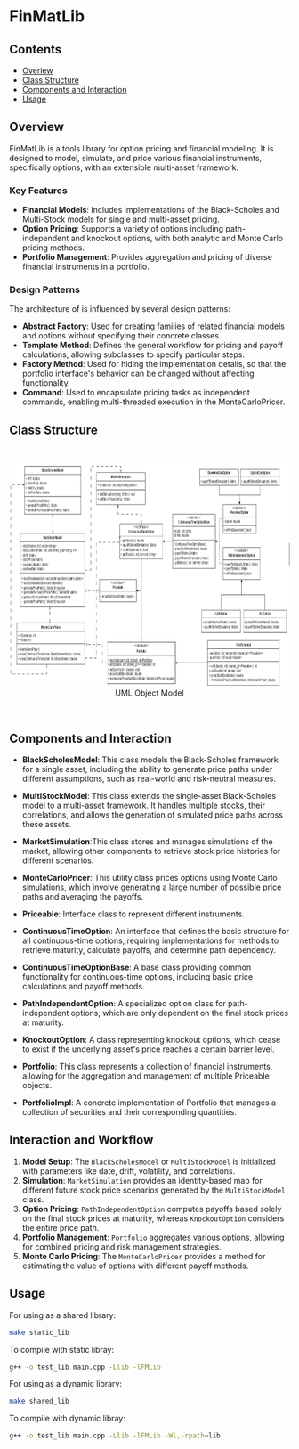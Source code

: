 # FinMatLib

## Contents
* [Overiew](#overview)
* [Class Structure](#class-structure)
* [Components and Interaction](#components-and-interaction)
* [Usage](#usage)

## Overview
FinMatLib is a tools library for option pricing and financial modeling. It is designed to model, simulate, and price various financial instruments, specifically options, with an extensible multi-asset framework. 

### Key Features
- **Financial Models**: Includes implementations of the Black-Scholes and Multi-Stock models for single and multi-asset pricing.
- **Option Pricing**: Supports a variety of options including path-independent and knockout options, with both analytic and Monte Carlo pricing methods.
- **Portfolio Management**: Provides aggregation and pricing of diverse financial instruments in a portfolio.

### Design Patterns
The architecture of is influenced by several design patterns:
- **Abstract Factory**: Used for creating families of related financial models and options without specifying their concrete classes.
- **Template Method**: Defines the general workflow for pricing and payoff calculations, allowing subclasses to specify particular steps.
- **Factory Method**: Used for hiding the implementation details, so that the portfolio interface's behavior can be changed without affecting functionality.
- **Command**: Used to encapsulate pricing tasks as independent commands, enabling multi-threaded execution in the MonteCarloPricer.

## Class Structure

<br>
<p align="center">
<img src="data/Final_UMLv2.png" width="800" height="400"/> 
<br>
UML Object Model
</p>
<br>

## Components and Interaction

- **BlackScholesModel**: This class models the Black-Scholes framework for a single asset, including the ability to generate price paths under different assumptions, such as real-world and risk-neutral measures.

- **MultiStockModel**: This class extends the single-asset Black-Scholes model to a multi-asset framework. It handles multiple stocks, their correlations, and allows the generation of simulated price paths across these assets.

- **MarketSimulation**:This class stores and manages simulations of the market, allowing other components to retrieve stock price histories for different scenarios.

- **MonteCarloPricer**: This utility class prices options using Monte Carlo simulations, which involve generating a large number of possible price paths and averaging the payoffs.

- **Priceable**: Interface class to represent different instruments.

- **ContinuousTimeOption**: An interface that defines the basic structure for all continuous-time options, requiring implementations for methods to retrieve maturity, calculate payoffs, and determine path dependency.

- **ContinuousTimeOptionBase**: A base class providing common functionality for continuous-time options, including basic price calculations and payoff methods.

- **PathIndependentOption**: A specialized option class for path-independent options, which are only dependent on the final stock prices at maturity.

- **KnockoutOption**: A class representing knockout options, which cease to exist if the underlying asset's price reaches a certain barrier level.

- **Portfolio**: This class represents a collection of financial instruments, allowing for the aggregation and management of multiple Priceable objects.

- **PortfolioImpl**: A concrete implementation of Portfolio that manages a collection of securities and their corresponding quantities.

## Interaction and Workflow

1. **Model Setup**: The `BlackScholesModel` or `MultiStockModel` is initialized with parameters like date, drift, volatility, and correlations.
2. **Simulation**: `MarketSimulation` provides an identity-based map for different future stock price scenarios generated by the `MultiStockModel` class.
3. **Option Pricing**: `PathIndependentOption` computes payoffs based solely on the final stock prices at maturity, whereas `KnockoutOption` considers the entire price path.
4. **Portfolio Management**: `Portfolio` aggregates various options, allowing for combined pricing and risk management strategies.
5. **Monte Carlo Pricing**: The `MonteCarloPricer` provides a method for estimating the value of options with different payoff methods.

## Usage
For using as a shared library:
```sh
make static_lib
```
To compile with static libray:
```sh
g++ -o test_lib main.cpp -Llib -lFMLib
```
For using as a dynamic library:
```sh
make shared_lib
```
To compile with dynamic libray:
```sh
g++ -o test_lib main.cpp -Llib -lFMLib -Wl,-rpath=lib
```
